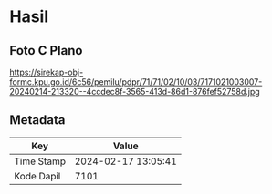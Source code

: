 # Hasil

## Foto C Plano

https://sirekap-obj-formc.kpu.go.id/6c56/pemilu/pdpr/71/71/02/10/03/7171021003007-20240214-213320--4ccdec8f-3565-413d-86d1-876fef52758d.jpg


## Metadata

| Key        | Value               |
| ---------- | ------------------- |
| Time Stamp | 2024-02-17 13:05:41 |
| Kode Dapil | 7101                |



